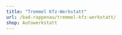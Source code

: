 ```yaml
---
title: "Tremmel Kfz-Werkstatt"
url: /bad-rappenau/tremmel-kfz-werkstatt/
shop: Autowerkstatt
---
```

